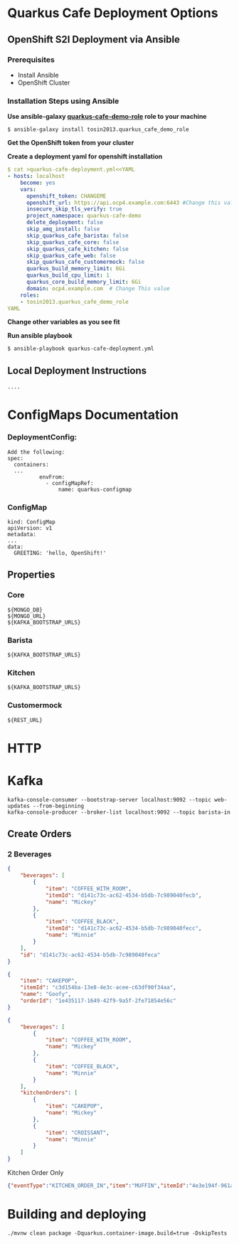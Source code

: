 # Quarkus Cafe Deployment Options 

## OpenShift S2I Deployment via Ansible 

### Prerequisites
* Install Ansible 
* OpenShift Cluster

### Installation Steps using Ansible 
**Use ansible-galaxy [quarkus-cafe-demo-role](https://github.com/tosin2013/quarkus-cafe-demo-role)  role to your machine**  
```shell
$ ansible-galaxy install tosin2013.quarkus_cafe_demo_role
```

**Get the OpenShift token from your cluster**  

**Create a deployment yaml for openshift installation**  
```yaml
$ cat >quarkus-cafe-deployment.yml<<YAML
- hosts: localhost
    become: yes
    vars:
      openshift_token: CHANGEME
      openshift_url: https://api.ocp4.example.com:6443 #Change this value
      insecure_skip_tls_verify: true
      project_namespace: quarkus-cafe-demo
      delete_deployment: false  
      skip_amq_install: false
      skip_quarkus_cafe_barista: false
      skip_quarkus_cafe_core: false
      skip_quarkus_cafe_kitchen: false
      skip_quarkus_cafe_web: false
      skip_quarkus_cafe_customermock: false
      quarkus_build_memory_limit: 6Gi
      quarkus_build_cpu_limit: 1
      quarkus_core_build_memory_limit: 6Gi
      domain: ocp4.example.com  # Change This value
    roles:
    - tosin2013.quarkus_cafe_demo_role
YAML

```


**Change other variables as you see fit**  

**Run ansible playbook**  
```shell
$ ansible-playbook quarkus-cafe-deployment.yml
```

## Local Deployment Instructions
```
....
```

# ConfigMaps Documentation

### DeploymentConfig:
```
Add the following: 
spec:
  containers:
  ...
          envFrom:
            - configMapRef:
                name: quarkus-configmap
```

### ConfigMap
```
kind: ConfigMap
apiVersion: v1
metadata:
...
data:
  GREETING: 'hello, OpenShift!'
```
## Properties

### Core
```
${MONGO_DB}
${MONGO_URL}
${KAFKA_BOOTSTRAP_URLS}
```

### Barista
```
${KAFKA_BOOTSTRAP_URLS}
```

### Kitchen
```
${KAFKA_BOOTSTRAP_URLS}
```

### Customermock
```
${REST_URL}
```
# HTTP

# Kafka

```shell
kafka-console-consumer --bootstrap-server localhost:9092 --topic web-updates --from-beginning
kafka-console-producer --broker-list localhost:9092 --topic barista-in
```

## Create Orders

### 2 Beverages
```json
{
    "beverages": [
        {
            "item": "COFFEE_WITH_ROOM",
            "itemId": "d141c73c-ac62-4534-b5db-7c989040fecb",
            "name": "Mickey"
        },
        {
            "item": "COFFEE_BLACK",
            "itemId": "d141c73c-ac62-4534-b5db-7c989040fecc",
            "name": "Minnie"
        }
    ],
    "id": "d141c73c-ac62-4534-b5db-7c989040feca"
}
```
```json
{
    "item": "CAKEPOP",
    "itemId": "c3d154ba-13e8-4e3c-acee-c63df90f34aa",
    "name": "Goofy",
    "orderId": "1e435117-1649-42f9-9a5f-2fe71854e56c"
}
```
```json
{
    "beverages": [
        {
            "item": "COFFEE_WITH_ROOM",
            "name": "Mickey"
        },
        {
            "item": "COFFEE_BLACK",
            "name": "Minnie"
        }
    ],
    "kitchenOrders": [
        {
            "item": "CAKEPOP",
            "name": "Mickey"
        },
        {
            "item": "CROISSANT",
            "name": "Minnie"
        }
    ]
}
```

Kitchen Order Only
```json
{"eventType":"KITCHEN_ORDER_IN","item":"MUFFIN","itemId":"4e3e194f-961a-4a02-923b-26704cf30097","name":"Laurel","orderId":"6593f77c-8d36-4570-8b27-a0bccacf0bfb"}
```



# Building and deploying

```shell
./mvnw clean package -Dquarkus.container-image.build=true -DskipTests
```
